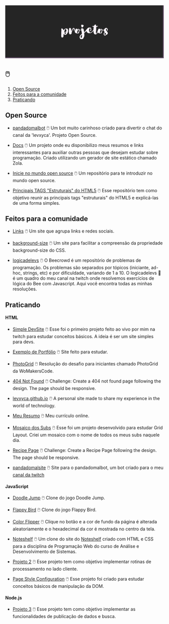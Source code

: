 # ![Projetos](imgs/projetos.png)

## 🖱️

1. [Open Source](#open-source)
2. [Feitos para a comunidade](#feitos-para-a-comunidade)
3. [Praticando](#praticando)

## Open Source

- [pandadomalbot](https://github.com/levxyca/pandadomalbot) :computer_mouse: Um bot muito carinhoso criado para divertir o chat do canal da 'levxyca'. Projeto Open Source.

- [Docs](https://github.com/levxyca/docs) :computer_mouse: Um projeto onde eu disponibilizo meus resumos e links interessantes para auxiliar outras pessoas que desejam estudar sobre programação. Criado utilizando um gerador de site estático chamado Zola.

- [Inicie no mundo open source](https://github.com/levxyca/inicie-no-mundo-open-source) :computer_mouse: Um repositório para te introduzir no mundo open source.

- [Principais TAGS "Estruturais" do HTML5](https://github.com/levxyca/tags-estruturais-html5) :computer_mouse: Esse repositório tem como objetivo reunir as principais tags "estruturais" do HTML5 e explicá-las de uma forma simples.

## Feitos para a comunidade

- [Links](https://github.com/levxyca/links) :computer_mouse: Um site que agrupa links e redes sociais.

- [background-size](https://github.com/levxyca/background-size) :computer_mouse: Um site para facilitar a compreensão da propriedade background-size do CSS.

- [logicadelevs](https://github.com/levxyca/logicadelevs) :computer_mouse: O Beecrowd é um repositório de problemas de programação. Os problemas são separados por tópicos (iniciante, ad-hoc, strings, etc) e por dificuldade, variando de 1 a 10. O logicadelevs 🤔 é um quadro do meu canal na twitch onde resolvemos exercícios de lógica do Bee com Javascript. Aqui você encontra todas as minhas resoluções.

## Praticando

#### HTML

- [Simple DevSite](https://github.com/levxyca/simple-devsite) :computer_mouse: Esse foi o primeiro projeto feito ao vivo por mim na twitch para estudar conceitos básicos. A ideia é ser um site simples para devs.

- [Exemplo de Portfólio](https://github.com/levxyca/site-porfolio) :computer_mouse: Site feito para estudar.

- [PhotoGrid](https://github.com/levxyca/photogrid) :computer_mouse: Resolução do desafio para iniciantes chamado PhotoGrid da WoMakersCode.

- [404 Not Found](https://github.com/levxyca/404-not-found) :computer_mouse: Challenge: Create a 404 not found page following the design. The page should be responsive.

- [levxyca.github.io](https://github.com/levxyca/levxyca.github.io) :computer_mouse: A personal site made to share my experience in the world of technology.

- [Meu Resumo](https://github.com/levxyca/levxyca.github.io) :computer_mouse: Meu currículo online.

- [Mosaico dos Subs](https://github.com/levxyca/mosaico-subs) :computer_mouse: Esse foi um projeto desenvolvido para estudar Grid Layout. Criei um mosaico com o nome de todos os meus subs naquele dia.

- [Recipe Page](https://github.com/levxyca/recipe-page) :computer_mouse: Challenge: Create a Recipe Page following the design. The page should be responsive.

- [pandadomalsite](https://github.com/levxyca/site-pandadomalbot) :computer_mouse: Site para o pandadomalbot, um bot criado para o meu [canal da twitch](https://www.twitch.tv/levxyca)

#### JavaScript

- [Doodle Jump](https://github.com/levxyca/doodle-jump) :computer_mouse: Clone do jogo Doodle Jump.

- [Flappy Bird](https://github.com/levxyca/flappy-bird)  :computer_mouse: Clone do jogo Flappy Bird.

- [Color Flipper](https://github.com/levxyca/colorflipper) :computer_mouse: Clique no botão e a cor de fundo da página é alterada aleatoriamente e o hexadecimal da cor é mostrada no centro da tela.

- [Noteshelf](https://github.com/levxyca/noteshelf) :computer_mouse: Um clone do site do [Noteshelf](https://www.noteshelf.net/) criado com HTML e CSS para a disciplina de Programação Web do curso de Análise e Desenvolvimento de Sistemas.

- [Projeto 2](https://github.com/levxyca/projeto2) :computer_mouse: Esse projeto tem como objetivo implementar rotinas de processamento no lado cliente.

- [Page Style Configuration](https://github.com/levxyca/page-style-configuration) :computer_mouse: Esse projeto foi criado para estudar conceitos básicos de manipulação da DOM.

#### Node.js

- [Projeto 3](https://github.com/levxyca/projeto3) :computer_mouse: Esse projeto tem como objetivo implementar as funcionalidades de publicação de dados e busca.
